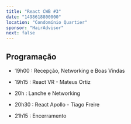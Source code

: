 ```yaml
---
title: "React CWB #3"
date: "1498618800000"
location: "Condomínio Quartier"
sponsor: "HairAdvisor"
next: false
---
```


## Programação

- 19h00 : Recepção, Networking e Boas Vindas

- 19h15 : React VR - Mateus Ortiz

- 20h : Lanche e Networking

- 20h30 : React Apollo - Tiago Freire

- 21h15 : Encerramento
